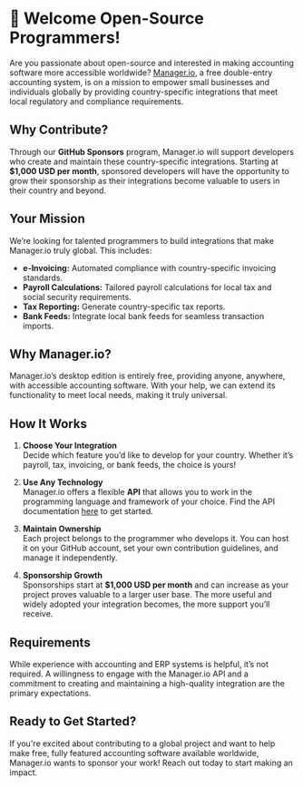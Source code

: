 # 👋 Welcome Open-Source Programmers!

Are you passionate about open-source and interested in making accounting software more accessible worldwide? [Manager.io](https://www.manager.io), a free double-entry accounting system, is on a mission to empower small businesses and individuals globally by providing country-specific integrations that meet local regulatory and compliance requirements.

## Why Contribute?

Through our **GitHub Sponsors** program, Manager.io will support developers who create and maintain these country-specific integrations. Starting at **$1,000 USD per month**, sponsored developers will have the opportunity to grow their sponsorship as their integrations become valuable to users in their country and beyond.

## Your Mission

We’re looking for talented programmers to build integrations that make Manager.io truly global. This includes:

- **e-Invoicing:** Automated compliance with country-specific invoicing standards.
- **Payroll Calculations:** Tailored payroll calculations for local tax and social security requirements.
- **Tax Reporting:** Generate country-specific tax reports.
- **Bank Feeds:** Integrate local bank feeds for seamless transaction imports.

## Why Manager.io?

Manager.io’s desktop edition is entirely free, providing anyone, anywhere, with accessible accounting software. With your help, we can extend its functionality to meet local needs, making it truly universal.

## How It Works

1. **Choose Your Integration**  
   Decide which feature you’d like to develop for your country. Whether it’s payroll, tax, invoicing, or bank feeds, the choice is yours!

2. **Use Any Technology**  
   Manager.io offers a flexible **API** that allows you to work in the programming language and framework of your choice. Find the API documentation [here](https://manager.readme.io/reference) to get started.

3. **Maintain Ownership**  
   Each project belongs to the programmer who develops it. You can host it on your GitHub account, set your own contribution guidelines, and manage it independently.

4. **Sponsorship Growth**  
   Sponsorships start at **$1,000 USD per month** and can increase as your project proves valuable to a larger user base. The more useful and widely adopted your integration becomes, the more support you’ll receive.

## Requirements

While experience with accounting and ERP systems is helpful, it’s not required. A willingness to engage with the Manager.io API and a commitment to creating and maintaining a high-quality integration are the primary expectations.

## Ready to Get Started?

If you're excited about contributing to a global project and want to help make free, fully featured accounting software available worldwide, Manager.io wants to sponsor your work! Reach out today to start making an impact.